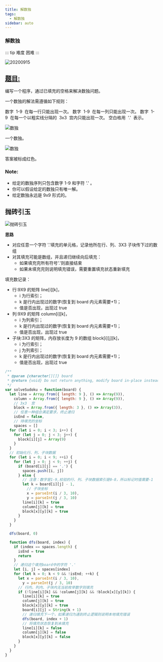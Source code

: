```yaml
---
title: 解数独
tags:
  - 解数独
sidebar: auto
---
```


### 解数独

::: tip 难度
困难
:::

![20200915](http://qiniu.gaowenju.com/leecode/banner/20200915.jpg)

## [题目:](https://leetcode-cn.com/problems/sudoku-solver/)

编写一个程序，通过已填充的空格来解决数独问题。

一个数独的解法需遵循如下规则：

数字  1-9  在每一行只能出现一次。
数字  1-9  在每一列只能出现一次。
数字  1-9  在每一个以粗实线分隔的  3x3  宫内只能出现一次。
空白格用  '.'  表示。

![数独](http://qiniu.gaowenju.com/leecode/20200915-1.webp)

一个数独。

![数独](http://qiniu.gaowenju.com/leecode/20200915-2.webp)

答案被标成红色。

### Note:

- 给定的数独序列只包含数字 1-9 和字符 '.' 。
- 你可以假设给定的数独只有唯一解。
- 给定数独永远是 9x9 形式的。

## 抛砖引玉

![抛砖引玉](http://qiniu.gaowenju.com/leecode/20200915.png)

**思路**

- 对应任意一个字符 '.'填充的单元格，记录他所在行、列、3X3 子块传下过的数组
- 对其填充可能是数组，并且递归继续向后填充：
  - 如果填充完所有符号'.'则直接结束
  - 如果未填充完则说明填充错误，需要重置填充状态重新填充

填充数记录：

- 行:9X9 的矩阵 line[i][k]，
  - i 为行索引；
  - k 是行内出现过的数字(恢复到 board 内元素需要+1)；
  - 值是否出现，出现过 true
- 列:9X9 的矩阵 column[i][k]，
  - i 为列索引；
  - k 是行内出现过的数字(恢复到 board 内元素需要+1)；
  - 值是否出现，出现过 true
- 子块:3X3 的矩阵，内存放长度为 9 的数组 block[i][j][k]，
  - i 为行索引；
  - j 为列索引；
  - k 是行内出现过的数字(恢复到 board 内元素需要+1)；
  - 值是否出现，出现过 true

```javascript
/**
 * @param {character[][]} board
 * @return {void} Do not return anything, modify board in-place instead.
 */
var solveSudoku = function(board) {
  let line = Array.from({ length: 9 }, () => Array(9)),
    column = Array.from({ length: 9 }, () => Array(9)),
    // 3x3  宫
    block = Array.from({ length: 3 }, () => Array(3)),
    // 任意一种组合满足要求，终止递归
    isEnd = false,
    // 待填充的坐标
    spaces = []
  for (let i = 0; i < 3; i++) {
    for (let j = 0; j < 3; j++) {
      block[i][j] = Array(9)
    }
  }
  // 初始化行、列、子块数据
  for (let i = 0; i < 9; ++i) {
    for (let j = 0; j < 9; ++j) {
      if (board[i][j] == '.') {
        spaces.push([i, j])
      } else {
        // 注意：数字是1-9,校验的行、列、子块数据索引是0-8，所以标记时值需要-1
        let k = board[i][j] - 1,
          // 子块坐标
          x = parseInt(i / 3, 10),
          y = parseInt(j / 3, 10)
        line[i][k] = true
        column[j][k] = true
        block[x][y][k] = true
      }
    }
  }

  dfs(board, 0)

  function dfs(board, index) {
    if (index == spaces.length) {
      isEnd = true
      return
    }
    // 递归这个填充board中的字符 '.'
    let [i, j] = spaces[index]
    for (let k = 0; k < 9 && !isEnd; ++k) {
      let x = parseInt(i / 3, 10),
        y = parseInt(j / 3, 10)
      // 行内、列内、子块内无当前枚举数字则填充
      if (!line[i][k] && !column[j][k] && !block[x][y][k]) {
        line[i][k] = true
        column[j][k] = true
        block[x][y][k] = true
        board[i][j] = String(k + 1)
        // 递归填充下一个，如果递归为遇到终止逻辑则说明本地填充错误
        dfs(board, index + 1)
        // 将填充状态恢复到未填充
        line[i][k] = false
        column[j][k] = false
        block[x][y][k] = false
      }
    }
  }
}
```
